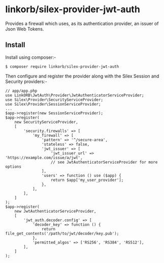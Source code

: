 # linkorb/silex-provider-jwt-auth

Provides a firewall which uses, as its authentication provider, an issuer of
Json Web Tokens.


## Install

Install using composer:-

    $ composer require linkorb/silex-provider-jwt-auth

Then configure and register the provider along with the Silex Session and
Security providers:-

    // app/app.php
    use LinkORB\JwtAuth\Provider\JwtAuthenticatorServiceProvider;
    use Silex\Provider\SecurityServiceProvider;
    use Silex\Provider\SessionServiceProvider;
    ...
    $app->register(new SessionServiceProvider);
    $app->register(
        new SecurityServiceProvider,
        [
            'security.firewalls' => [
                'my_firewall' => [
                    'pattern' => '^/secure-area',
                    'stateless' => false,
                    'jwt_issuer' => [
                        'jwt_issuer_url' => 'https://example.com/issue/a/jwt',
                        // see JwtAuthenticatorServiceProvider for more options
                    ],
                    'users' => function () use ($app) {
                        return $app['my_user_provider'];
                    },
                ],
            ],
        ]
    );
    $app->register(
        new JwtAuthenticatorServiceProvider,
        [
            'jwt_auth.decoder.config' => [
                'decoder_key' => function () {
                    return file_get_contents('/path/to/jwt/decoder/key.pub');
                },
                'permitted_algos' => ['RS256', 'RS384', 'RS512'],
            ],
        ]
    );
